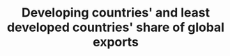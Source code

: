 ---
comments_and_limitations: Not applicable.
data_non_statistical: true
goal_meta_link: http://unstats.un.org/sdgs/files/metadata-compilation/Metadata-Goal-17.pdf
goal_meta_link_page: 21
graph: null
graph_status_notes: NA
graph_title: Developing countries' and least developed countries' share of global
  exports
graph_type: null
graph_type_description: null
has_metadata: true
indicator: 17.11.1
indicator_definition: 'From ITC, UNCTAD, WTO:This indicator provides calculations
  of developing and LDCs exports of goods and services toward the rest of the World.
  The unit of measurement could be in % (developing countries'' and LDCs share of
  global exports) or alternatively in value (i.e. USD ''000). Alternatively, and in
  order to reflect the dual purpose of the target (i.e. increase of developing countries
  exports / doubling the LDCs share for global exports) 2 different indicators can
  be calculated out of the same data, namely: (1) least developed countries'' share
  of global exports (in % terms), (2) exports of developing countries (in value terms).
  The indicator will not include export of oil and arms. From UPU:  Developing countries
  and LDCs'' e-commerce flows at the export level (volumes and/or values, and by product):
  this indicator would be a volume or value index of international e-commerce flows
  from developing countries and LDCs to the rest of the world. International postal
  and parcel flows would be a proxy for international e-commerce flows since the ecommerce
  ecosystem heavily relies on the international postal and express infrastructure
  to transport ecommerce-related shipments.'
indicator_name: Developing countries' and least developed countries' share of global
  exports
indicator_variable: null
layout: indicator
permalink: /17-11-1/
published: true
rationale_interpretation: "From ITC, UNCTAD, WTO:\nThe indicator is self-explanatory\
  \ and measures precisely what is required by the target.\n\n From UPU: \n E-commerce\
  \ is likely to represent a significant share of international trade transactions\
  \ by 2030. In order to avoid an e-commerce divide between developing and developed\
  \ countries, trade policies must fully take into account this irreversible phenomenon.\
  \ Moreover, international e-commerce will play an essential development role for\
  \ micro, small and medium-sized enterprises in the coming two decades, particularly\
  \ for those interested in internationalizing their activities."
reporting_status: notstarted
sdg_goal: 17
source_active_1: true
source_notes_1: null
source_title_1: null
target: Significantly increase the exports of developing countries, in particular
  with a view to doubling the least developed countries' share of global exports by
  2020.
target_id: '17.11'
title: Developing countries' and least developed countries' share of global exports
un_custodial_agency: WTO, ITC, UNCTAD
un_designated_tier: '1'
variable_description: null
variable_notes: null
---